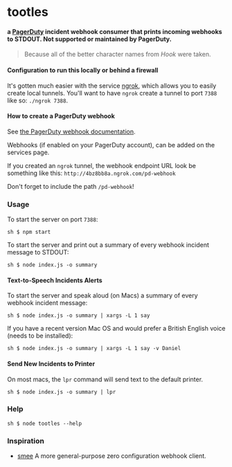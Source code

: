 tootles
==
#### a [PagerDuty](http://www.pagerduty.com) incident webhook consumer that prints incoming webhooks to STDOUT. Not supported or maintained by PagerDuty.

> Because all of the better character names from _Hook_ were taken.

#### Configuration to run this locally or behind a firewall

It's gotten much easier with the service [ngrok](https://ngrok.com/), which allows you to easily create local tunnels. You'll want to have `ngrok` create a tunnel to port `7388` like so: `./ngrok 7388`.

#### How to create a PagerDuty webhook

See [the PagerDuty webhook documentation](http://developer.pagerduty.com/documentation/rest/webhooks).

Webhooks (if enabled on your PagerDuty account), can be added on the services page.

If you created an `ngrok` tunnel, the webhook endpoint URL look be something like this: `http://4bz8bb8a.ngrok.com/pd-webhook`

Don't forget to include the path `/pd-webhook`!

### Usage

To start the server on port `7388`:

``
sh $ npm start
``

To start the server and print out a summary of every webhook incident message to STDOUT:

``
sh $ node index.js -o summary
``

#### Text-to-Speech Incidents Alerts

To start the server and speak aloud (on Macs) a summary of every webhook incident message:

``
sh $ node index.js -o summary | xargs -L 1 say
``

If you have a recent version Mac OS and would prefer a British English voice (needs to be installed):

``
sh $ node index.js -o summary | xargs -L 1 say -v Daniel
``

#### Send New Incidents to Printer

On most macs, the `lpr` command will send text to the default printer.

``
sh $ node index.js -o summary | lpr
``

### Help

``
sh $ node tootles --help
``
### Inspiration

* [smee](https://github.com/tcr/smee) A more general-purpose zero configuration webhook client.
